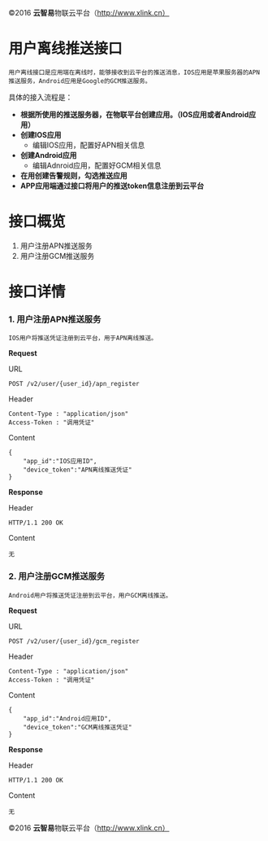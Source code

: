 ©2016  **云智易**物联云平台（http://www.xlink.cn）

# 用户离线推送接口

	用户离线接口是应用端在离线时，能够接收到云平台的推送消息，IOS应用是苹果服务器的APN推送服务，Android应用是Google的GCM推送服务。

具体的接入流程是：

* **根据所使用的推送服务器，在物联平台创建应用。（IOS应用或者Android应用）**
* **创建IOS应用**
	* 编辑IOS应用，配置好APN相关信息
* **创建Android应用**
	* 编辑Adnroid应用，配置好GCM相关信息
* **在用创建告警规则，勾选推送应用**
* **APP应用端通过接口将用户的推送token信息注册到云平台**


# **接口概览**

1. 用户注册APN推送服务
2. 用户注册GCM推送服务


# **接口详情**

### **1. 用户注册APN推送服务**
	
	IOS用户将推送凭证注册到云平台，用于APN离线推送。
	
**Request**

URL

	POST /v2/user/{user_id}/apn_register

Header
	
	Content-Type : "application/json"
	Access-Token : "调用凭证"

Content

	{
	    "app_id":"IOS应用ID",
	    "device_token":"APN离线推送凭证"
	}

**Response**

Header

	HTTP/1.1 200 OK

Content

	无


### **2. 用户注册GCM推送服务**

	Android用户将推送凭证注册到云平台，用户GCM离线推送。

**Request**

URL

	POST /v2/user/{user_id}/gcm_register

Header
	
	Content-Type : "application/json"
	Access-Token : "调用凭证"
	

Content

	{
	    "app_id":"Android应用ID",
	    "device_token":"GCM离线推送凭证"
	}


**Response**

Header

	HTTP/1.1 200 OK

Content

	无

















©2016  **云智易**物联云平台（http://www.xlink.cn）